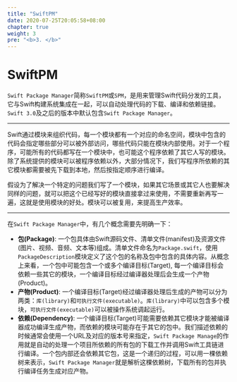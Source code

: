 ```yaml
---
title: "SwiftPM"
date: 2020-07-25T20:05:58+08:00
chapter: true
weight: 3
pre: "<b>3. </b>"
---
```


# SwiftPM

`Swift Package Manager`简称`SwiftPM`或`SPM`，是用来管理Swift代码分发的工具，它与Swift构建系统集成在一起，可以自动处理代码的下载、编译和依赖链接。`Swift 3.0`及之后的版本中默认包含`Swift Package Manager`。

---

Swift通过模块来组织代码，每一个模块都有一个对应的命名空间，模块中包含的代码会指定哪些部分可以被外部访问，哪些代码只能在模块内部使用。对于一个程序，可能所有的代码都写在一个模块中，也可能这个程序依赖了其它人写的模块。除了系统提供的模块可以被程序依赖以外，大部分情况下，我们写程序所依赖的其它模块都需要被先下载到本地，然后按指定顺序进行编译。

假设为了解决一个特定的问题我们写了一个模块，如果其它场景或其它人也要解决同样的问题，就可以把这个已经写好的模块直接拿过来使用，不需要重新再写一遍，这就是使用模块的好处。模块可以被复用，来提高生产效率。

---

在`Swift Package Manager`中，有几个概念需要先明确一下：
- **包(Package)**: 一个包具体由Swift源码文件、清单文件(manifest)及资源文件(图片、视频、音频、文本等)组成。清单文件命名为`Package.swift`，使用`PackageDescription`模块定义了这个包的名称及包中包含的具体内容。从概念上来看，一个包中可能包含一个或多个编译目标(Target), 每一个编译目标会依赖一些其它的模块，一个编译目标经过编译器处理后会生成一个产物(Product)。
- **产物(Product)**: 一个编译目标(Target)经过编译器处理后生成的产物可以分为两类：`库(library)`和`可执行文件(executable)`。`库(library)`中可以包含多个模块，`可执行文件(executable)`可以被操作系统调起运行。
- **依赖(Dependency)**: 一个编译目标(Target)可能需要依赖其它模块才能被编译器成功编译生成产物，而依赖的模块可能存在于其它的包中。我们描述依赖的时候通常会使用一个URL及对应的版本号来指定，`Swift Package Manage`的作用就是自动的处理一个项目所依赖的所有包的下载工作并调用Swift工具链进行编译。一个包内部还会依赖其它包，这是一个递归的过程，可以用一棵依赖树来表示，`Swift Package Manager`就是解析这棵依赖树，下载所有的包并执行编译任务生成对应产物。


